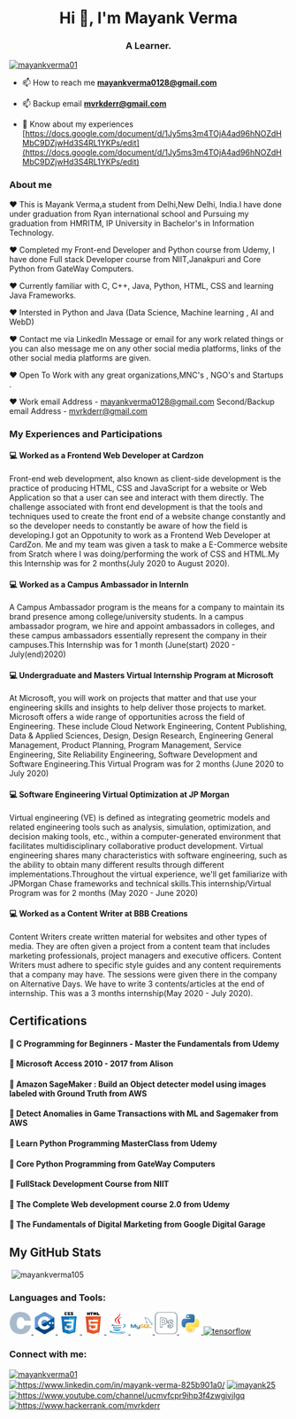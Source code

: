 
<h1 align="center">Hi 👋, I'm Mayank Verma</h1>
<h3 align="center">A Learner.</h3>

<p align="left"> <a href="https://twitter.com/mayankverma01" target="blank"><img src="https://img.shields.io/twitter/follow/mayankverma01?logo=twitter&style=for-the-badge" alt="mayankverma01" /></a> </p>



- 📫 How to reach me **mayankverma0128@gmail.com**

- 📫 Backup email **mvrkderr@gmail.com**

- 📄 Know about my experiences [https://docs.google.com/document/d/1Jy5ms3m4TOjA4ad96hNOZdHMbC9DZjwHd3S4RL1YKPs/edit](https://docs.google.com/document/d/1Jy5ms3m4TOjA4ad96hNOZdHMbC9DZjwHd3S4RL1YKPs/edit)

<h3 align="left">About me</h3>

❤ This is Mayank Verma,a student from Delhi,New Delhi, India.I have done under graduation from Ryan international school and Pursuing my graduation from HMRITM, IP University in Bachelor's in Information Technology.

❤ Completed my Front-end Developer and Python course from Udemy, I have done Full stack Developer course from NIIT,Janakpuri and Core Python from GateWay Computers.

❤ Currently familiar with C, C++, Java, Python, HTML, CSS and learning Java Frameworks.

❤ Intersted in Python and Java (Data Science, Machine learning , AI and WebD)

❤ Contact me via LinkedIn Message or email for any work related things or you can also message me on any other social media platforms, links of the other social media platforms are given.

❤ Open To Work with any great organizations,MNC's , NGO's and Startups .

❤ Work email Address - mayankverma0128@gmail.com
Second/Backup email Address - mvrkderr@gmail.com


<h3 align ="left"> My Experiences and Participations</h3>

 <h4 align = "left"> 💻 Worked as a Frontend Web Developer at Cardzon </h4>
 
Front-end web development, also known as client-side development is the practice of producing HTML, CSS and JavaScript for a website or Web Application so that a user can see and interact with them directly. The challenge associated with front end development is that the tools and techniques used to create the front end of a website change constantly and so the developer needs to constantly be aware of how the field is developing.I got an Oppotunity to work as a Frontend Web Developer at CardZon. Me and my team was given a task to make a E-Commerce website from Sratch where I was doing/performing the work of CSS and HTML.My this Internship was for 2 months(July 2020 to August 2020).
 
 <h4 align = "left"> 💻 Worked as a Campus Ambassador in InternIn </h4>
 
A Campus Ambassador program is the means for a company to maintain its brand presence among college/university students. In a campus ambassador program, we hire and appoint ambassadors in colleges, and these campus ambassadors essentially represent the company in their campuses.This Internship was for 1 month (June(start) 2020 - July(end)2020)

<h4 align = "left"> 💻 Undergraduate and Masters Virtual Internship Program at Microsoft </h4>

At Microsoft, you will work on projects that matter and that use your engineering skills and insights to help deliver those projects to market. Microsoft offers a wide range of opportunities across the field of Engineering. These include Cloud Network Engineering, Content Publishing, Data & Applied Sciences, Design, Design Research, Engineering General Management, Product Planning, Program Management, Service Engineering, Site Reliability Engineering, Software Development and Software Engineering.This Virtual Program was for 2 months (June 2020 to July 2020)

<h4 align = "left"> 💻 Software Engineering Virtual Optimization at JP Morgan </h4>

Virtual engineering (VE) is defined as integrating geometric models and related engineering tools such as analysis, simulation, optimization, and decision making tools, etc., within a computer-generated environment that facilitates multidisciplinary collaborative product development. Virtual engineering shares many characteristics with software engineering, such as the ability to obtain many different results through different implementations.Throughout the virtual experience, we'll get familiarize with JPMorgan Chase frameworks and technical skills.This internship/Virtual Program was for 2 months (May 2020 - June 2020) 

<h4 align = "left"> 💻 Worked as a Content Writer at BBB Creations </h4>

Content Writers create written material for websites and other types of media. They are often given a project from a content team that includes marketing professionals, project managers and executive officers. Content Writers must adhere to specific style guides and any content requirements that a company may have. The sessions were given there in the company on Alternative Days. We have to write 3 contents/articles at the end of internship. This was a 3 months internship(May 2020 - July 2020).

<h2 align ="left ">Certifications </h2>

 <h4 align ="left"> 📃 C Programming for Beginners - Master the Fundamentals from Udemy </h4>
 
 <h4 align ="left"> 📃 Microsoft Access 2010 - 2017 from Alison </h4>
 
 <h4 align ="left"> 📃 Amazon SageMaker : Build an Object detecter model using images labeled with Ground Truth from AWS </h4>
 
 <h4 align ="left"> 📃 Detect Anomalies in Game Transactions with ML and Sagemaker from AWS </h4>
 
 <h4 align ="left"> 📃 Learn Python Programming MasterClass from Udemy </h4>
 
 <h4 align ="left"> 📃 Core Python Programming  from GateWay Computers </h4>
 
 <h4 align ="left"> 📃 FullStack Development Course from NIIT </h4>
 
 <h4 align ="left"> 📃 The Complete Web development course 2.0 from Udemy </h4>
 
 <h4 align ="left"> 📃 The Fundamentals of Digital Marketing from Google Digital Garage </h4>
 
 
 

<h2 align="left"> My GitHub Stats </h2>
<p>&nbsp;<img align="center" src="https://github-readme-stats.vercel.app/api?username=mayankverma105&show_icons=true&locale=en" alt="mayankverma105" /></p>


<h3 align="left">Languages and Tools:</h3>
<p align="left"> <a href="https://www.cprogramming.com/" target="_blank"> <img src="https://raw.githubusercontent.com/devicons/devicon/master/icons/c/c-original.svg" alt="c" width="40" height="40"/> </a> <a href="https://www.w3schools.com/cpp/" target="_blank"> <img src="https://raw.githubusercontent.com/devicons/devicon/master/icons/cplusplus/cplusplus-original.svg" alt="cplusplus" width="40" height="40"/> </a> <a href="https://www.w3schools.com/css/" target="_blank"> <img src="https://raw.githubusercontent.com/devicons/devicon/master/icons/css3/css3-original-wordmark.svg" alt="css3" width="40" height="40"/> </a> <a href="https://www.w3.org/html/" target="_blank"> <img src="https://raw.githubusercontent.com/devicons/devicon/master/icons/html5/html5-original-wordmark.svg" alt="html5" width="40" height="40"/> </a> <a href="https://www.java.com" target="_blank"> <img src="https://raw.githubusercontent.com/devicons/devicon/master/icons/java/java-original.svg" alt="java" width="40" height="40"/> </a> <a href="https://www.mysql.com/" target="_blank"> <img src="https://raw.githubusercontent.com/devicons/devicon/master/icons/mysql/mysql-original-wordmark.svg" alt="mysql" width="40" height="40"/> </a> <a href="https://www.photoshop.com/en" target="_blank"> <img src="https://raw.githubusercontent.com/devicons/devicon/master/icons/photoshop/photoshop-line.svg" alt="photoshop" width="40" height="40"/> </a> <a href="https://www.python.org" target="_blank"> <img src="https://raw.githubusercontent.com/devicons/devicon/master/icons/python/python-original.svg" alt="python" width="40" height="40"/> </a> <a href="https://www.tensorflow.org" target="_blank"> <img src="https://www.vectorlogo.zone/logos/tensorflow/tensorflow-icon.svg" alt="tensorflow" width="40" height="40"/> </a> </p>

<h3 align="left">Connect with me:</h3>
<p align="left">
<a href="https://twitter.com/mayankverma01" target="blank"><img align="center" src="https://cdn.jsdelivr.net/npm/simple-icons@3.0.1/icons/twitter.svg" alt="mayankverma01" height="30" width="40" /></a>
<a href="https://linkedin.com/in/https://www.linkedin.com/in/mayank-verma-825b901a0/" target="blank"><img align="center" src="https://cdn.jsdelivr.net/npm/simple-icons@3.0.1/icons/linkedin.svg" alt="https://www.linkedin.com/in/mayank-verma-825b901a0/" height="30" width="40" /></a>
<a href="https://instagram.com/imayank25" target="blank"><img align="center" src="https://cdn.jsdelivr.net/npm/simple-icons@3.0.1/icons/instagram.svg" alt="imayank25" height="30" width="40" /></a>
<a href="https://www.youtube.com/c/https://www.youtube.com/channel/ucmvfcpr9ihp3f4zwgivjlgq" target="blank"><img align="center" src="https://cdn.jsdelivr.net/npm/simple-icons@3.0.1/icons/youtube.svg" alt="https://www.youtube.com/channel/ucmvfcpr9ihp3f4zwgivjlgq" height="30" width="40" /></a>
<a href="https://www.hackerrank.com/https://www.hackerrank.com/mvrkderr" target="blank"><img align="center" src="https://cdn.jsdelivr.net/npm/simple-icons@3.0.1/icons/hackerrank.svg" alt="https://www.hackerrank.com/mvrkderr" height="30" width="40" /></a>
</p>
